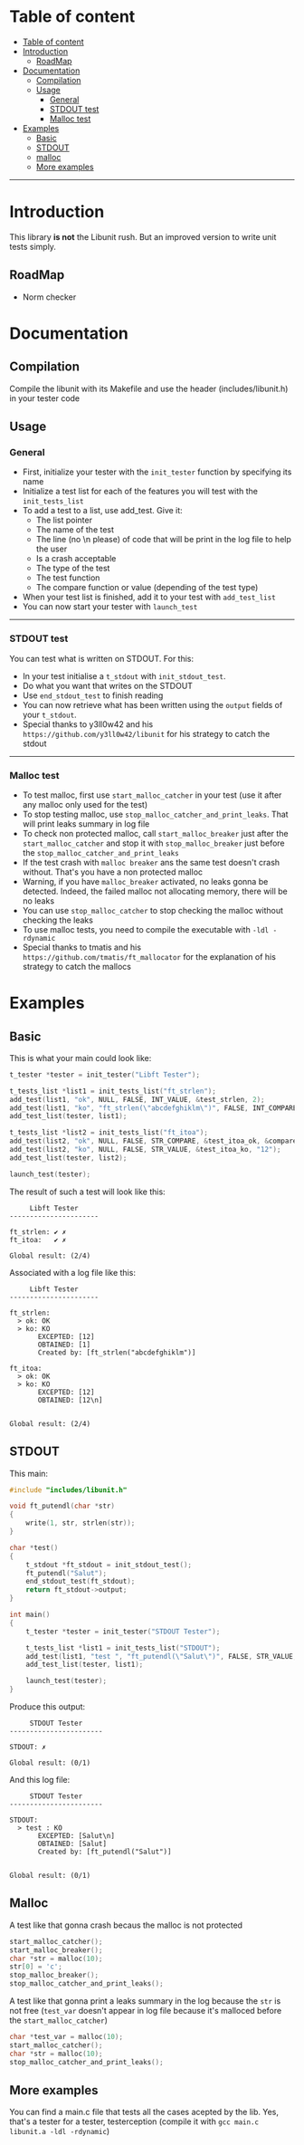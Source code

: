 # Table of content
- [Table of content](#table-of-content)
- [Introduction](#introduction)
	- [RoadMap](#roadmap)
- [Documentation](#documentation)
	- [Compilation](#compilation)
	- [Usage](#usage)
		- [General](#general)
		- [STDOUT test](#stdout-test)
		- [Malloc test](#malloc-test)
- [Examples](#examples)
	- [Basic](#basic)
	- [STDOUT](#stdout)
	- [malloc](#malloc)
	- [More examples](#more-examples)
---
# Introduction
This library **is not** the Libunit rush. But an improved version to write unit tests simply.
## RoadMap
- Norm checker
# Documentation
## Compilation
Compile the libunit with its Makefile and use the header (includes/libunit.h) in your tester code
## Usage
### General
- First, initialize your tester with the `init_tester` function by specifying its name
- Initialize a test list for each of the features you will test with the `init_tests_list`
- To add a test to a list, use add_test. Give it:
  - The list pointer
  - The name of the test
  - The line (no \n please) of code that will be print in the log file to help the user
  - Is a crash acceptable
  - The type of the test
  - The test function
  - The compare function or value (depending of the test type)
- When your test list is finished, add it to your test with `add_test_list`
- You can now start your tester with `launch_test`
---
### STDOUT test
You can test what is written on STDOUT. For this:
- In your test initialise a `t_stdout` with `init_stdout_test`.
- Do what you want that writes on the STDOUT
- Use `end_stdout_test` to finish reading
- You can now retrieve what has been written using the `output` fields of your `t_stdout`.
- Special thanks to y3ll0w42 and his `https://github.com/y3ll0w42/libunit` for his strategy to catch the stdout
---
### Malloc test
- To test malloc, first use `start_malloc_catcher` in your test (use it after any malloc only used for the test)
- To stop testing malloc, use `stop_malloc_catcher_and_print_leaks`. That will print leaks summary in log file
- To check non protected malloc, call `start_malloc_breaker` just after the `start_malloc_catcher` and stop it with `stop_malloc_breaker` just before the `stop_malloc_catcher_and_print_leaks`
- If the test crash with `malloc breaker` ans the same test doesn't crash without. That's you have a non protected malloc
- Warning, if you have `malloc_breaker` activated, no leaks gonna be detected. Indeed, the failed malloc not allocating memory, there will be no leaks
- You can use  `stop_malloc_catcher` to stop checking the malloc without checking the leaks
- To use malloc tests, you need to compile the executable with `-ldl -rdynamic`
- Special thanks to tmatis and his `https://github.com/tmatis/ft_mallocator` for the explanation of his strategy to catch the mallocs
# Examples
## Basic
This is what your main could look like:
```c
t_tester *tester = init_tester("Libft Tester");

t_tests_list *list1 = init_tests_list("ft_strlen");
add_test(list1, "ok", NULL, FALSE, INT_VALUE, &test_strlen, 2);
add_test(list1, "ko", "ft_strlen(\"abcdefghiklm\")", FALSE, INT_COMPARE, &test_strlen_ko, &compare_strlen_ko);
add_test_list(tester, list1);

t_tests_list *list2 = init_tests_list("ft_itoa");
add_test(list2, "ok", NULL, FALSE, STR_COMPARE, &test_itoa_ok, &compare_itoa_ok);
add_test(list2, "ko", NULL, FALSE, STR_VALUE, &test_itoa_ko, "12");
add_test_list(tester, list2);

launch_test(tester);
```
The result of such a test will look like this:
```
     Libft Tester     
----------------------

ft_strlen: ✔ ✗
ft_itoa:   ✔ ✗

Global result: (2/4)
```
Associated with a log file like this:
```
     Libft Tester     
----------------------

ft_strlen:
  > ok: OK
  > ko: KO
       EXCEPTED: [12]
       OBTAINED: [1]
	   Created by: [ft_strlen("abcdefghiklm")]

ft_itoa:
  > ok: OK
  > ko: KO
       EXCEPTED: [12]
       OBTAINED: [12\n]


Global result: (2/4)
```
## STDOUT
This main:
```c
#include "includes/libunit.h"

void ft_putendl(char *str)
{
	write(1, str, strlen(str));
}

char *test()
{
	t_stdout *ft_stdout = init_stdout_test();
	ft_putendl("Salut");
	end_stdout_test(ft_stdout);
	return ft_stdout->output;
}

int main()
{
	t_tester *tester = init_tester("STDOUT Tester");

	t_tests_list *list1 = init_tests_list("STDOUT");
	add_test(list1, "test ", "ft_putendl(\"Salut\")", FALSE, STR_VALUE, &test, "Salut\n");
	add_test_list(tester, list1);

	launch_test(tester);
}
```
Produce this output:
```
     STDOUT Tester     
-----------------------

STDOUT: ✗

Global result: (0/1)
```
And this log file:
```
     STDOUT Tester     
-----------------------

STDOUT:
  > test : KO
       EXCEPTED: [Salut\n]
       OBTAINED: [Salut]
       Created by: [ft_putendl("Salut")]


Global result: (0/1)
```
## Malloc
A test like that gonna crash becaus the malloc is not protected
```c
start_malloc_catcher();
start_malloc_breaker();
char *str = malloc(10);
str[0] = 'c';
stop_malloc_breaker();
stop_malloc_catcher_and_print_leaks();
```
A test like that gonna print a leaks summary in the log because the `str` is not free (`test_var` doesn't appear in log file because it's malloced before the `start_malloc_catcher`)
```c
char *test_var = malloc(10);
start_malloc_catcher();
char *str = malloc(10);
stop_malloc_catcher_and_print_leaks();
```
## More examples
You can find a main.c file that tests all the cases acepted by the lib. Yes, that's a tester for a tester, testerception (compile it with `gcc main.c libunit.a -ldl -rdynamic`)